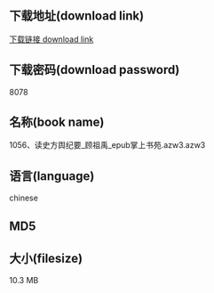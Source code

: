 ## 下载地址(download link)
[下载链接 download link](https://voluble-croquembouche-d321dc.netlify.app/?s=1056%E3%80%81%E8%AF%BB%E5%8F%B2%E6%96%B9%E8%88%86%E7%BA%AA%E8%A6%81_%E9%A1%BE%E7%A5%96%E7%A6%B9_epub%E6%8E%8C%E4%B8%8A%E4%B9%A6%E8%8B%91.azw3)

## 下载密码(download password)
8078

## 名称(book name)
1056、读史方舆纪要_顾祖禹_epub掌上书苑.azw3.azw3

## 语言(language)
chinese

## MD5


## 大小(filesize)
10.3 MB

